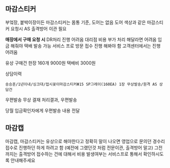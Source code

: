 ## 마감스티커
부엌장, 붙박이장이든 마감스티커는 몸통 기준, 도어는 없음
도어 색상과 같은 마감스티커 요청시 AS 출격방어 이관 필요

**매장에서 구매 요청 시**
DR처리 진행 어려움
대리점 비용 부가 처리 해달라면 어려움
입금 해줘야 택배 발송 가능
서비스 프로 방문 접수 진행 해봐야 함
고객센터에서는 진행 어려움

유상 구매건
한장 160개 9000원 택배비 3000원

상담이력
```
송승훈/1년이내/싱크대/접시꽂이마감스티커Φ15 SP그레이(160EA) 1장 무상발송/원격 AS 상담건
```

우편발송 무상 결재
처리결과, 우편발송

당월 입금확인자에게 우편발송 내용 전달


## 마감캡
마감캡, 마감스티커는 유상으로 해야한다고 정확히 말이 나오면
영업으로 문의던 경수리접수로 진행하던 하게 하려고 함
(예전에 그랬던것 처럼 전문이관, 출격방어 말고)
그전까지는 출격방어 접수하는 건에 대해서 비용 발생여부는 서비스프로 통해서 확인하시도록 안내해주세요